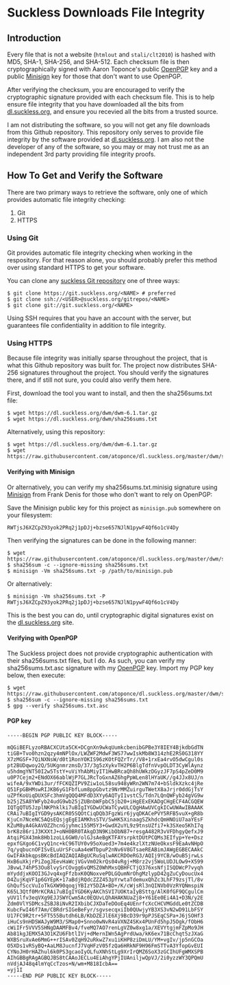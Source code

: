 # Suckless Downloads File Integrity
## Introduction
Every file that is not a website (`htmlout` and `stali/clt2010`) is hashed with
MD5, SHA-1, SHA-256, and SHA-512. Each checksum file is then cryptographically
signed with Aaron Toponce's public [OpenPGP](https://openpgp.org) key and a public
[Minisign](https://github.com/jedisct1/minisign) key for those that don't want to use
OpenPGP.

After verifying the checksum, you are encouraged to verify the cryptographic
signature provided with each checksum file. This is to help ensure file
integrity that you have downloaded all the bits from
[dl.suckless.org](https://dl.suckless.org), and ensure you recevied all the
bits from a trusted source.

I am not distributing the software, so you will not get any file downloads from
this Github repository. This repository only serves to provide file integrity
by the software provided at [dl.suckless.org](https://dl.suckless.org). I am
also not the developer of any of the software, so you may or may not trust me
as an independent 3rd party providing file integrity proofs.

## How To Get and Verify the Software
There are two primary ways to retrieve the software, only one of which provides
automatic file integrity checking:

1. Git
2. HTTPS

### Using Git
Git provides automatic file integrity checking when working in the respository.
For that reason alone, you should probably prefer this method over using
standard HTTPS to get your software.

You can clone any [suckless Git repository](https://git.suckless.org/) one of
three ways:

    $ git clone https://git.suckless.org/<NAME> # preferred
    $ git clone ssh://<USER>@suckless.org/gitrepos/<NAME>
    $ git clone git://git.suckless.org/<NAME>

Using SSH requires that you have an account with the server, but guarantees
file confidentiality in addition to file integrity.

### Using HTTPS
Because file integrity was initially sparse throughout the project, that is
what this Github repository was built for. The project now distributes SHA-256
signatures throughout the project. You should verify the signatures there, and
if still not sure, you could also verify them here.

First, download the tool you want to install, and then the sha256sums.txt file:

    $ wget https://dl.suckless.org/dwm/dwm-6.1.tar.gz
    $ wget https://dl.suckless.org/dwm/sha256sums.txt

Alternatively, using this repository:

    $ wget https://dl.suckless.org/dwm/dwm-6.1.tar.gz
    $ wget https://raw.githubusercontent.com/atoponce/dl.suckless.org/master/dwm/sha256sums.txt

#### Verifying with Minisign
Or alternatively, you can verify my sha256sums.txt.minisig signature using
[Minisign](https://github.com/jedisct1/minisign) from Frank Denis for those who
don't want to rely on OpenPGP:

Save the Minisign public key for this project as `minisign.pub` somewhere on
your filesystem:

    RWTjsJ6XZCpZ93yok2PRq2j1pDJj+bzse657NJlN1pywF4Qf6o1cV4Dy

Then verifying the signatures can be done in the following manner:

    $ wget https://raw.githubusercontent.com/atoponce/dl.suckless.org/master/dwm/sha256sums.txt.minisig
    $ sha256sum -c --ignore-missing sha256sums.txt
    $ minisign -Vm sha256sums.txt -p /path/to/minisign.pub 

Or alternatively:

    $ minisign -Vm sha256sums.txt -P RWTjsJ6XZCpZ93yok2PRq2j1pDJj+bzse657NJlN1pywF4Qf6o1cV4Dy

This is the best you can do, until cryptographic digital signatures exist on
the [dl.suckless.org](https://dl.suckless.org) site.

#### Verifying with OpenPGP
The Suckless project does not provide cryptographic authentication with their
sha256sums.txt files, but I do. As such, you can verify my sha256sums.txt.asc
signature with my [OpenPGP](https://openpgp.org) key. Import my PGP key below, then execute:

    $ wget https://raw.githubusercontent.com/atoponce/dl.suckless.org/master/dwm/sha256sums.txt.asc
    $ sha256sum -c --ignore-missing sha256sums.txt
    $ gpg --verify sha256sums.txt.asc

#### PGP key
    -----BEGIN PGP PUBLIC KEY BLOCK-----

    mQGiBEFLyzoRBACXCUta5CK+DCgnXn9wkqUumkcbenibGPBe3Y8IEY4BjkdbGdTN
    tiGB+Tvo0hzn2qzy4mNPlOx/LWZWF2MdwF3WS77wwIskMb8W314zhE2RS0G318YY
    X7zMGSF+7QiNXNsW/d0t1RonYOKIS96zKOtFQZrTr//V8+1rxEa4rvO5dwCgul0s
    pt2BUDqwoy2Q/5UKgnmrzmsD/37/3g5zXykvTH2P6BlgTdfnVvpOLDT3CyWlAynz
    u5hdmgYNT50I2w5TstY+uViYhAbMiyIT1HwBRcaQh8hUWkzDGyzJF7pS4pZeD0M9
    u0P7Cejm2+ENdOX66ablWjP7GLJRcToGxnAZ6hgPpWLen8lHYaUK//g4JJx8UJ/n
    wifeA/9xYWDi3ur/fFCKQZIPV9Ziw1oL58su948yWRn2WN7m74+bSldkXzkc4jRe
    Q51FpGBHMswRIJKB6yG1FbfLum8ppGbvtz9NrMMZuirguTWetX8aJrjr0ddGjTsY
    uZPfKoUiqDUXSFc3hmVgQQQ4MFdD3XYy6AQTyI1vstCS/Tdn7LQnQWFyb24gVG9w
    b25jZSA8YWFyb24udG9wb25jZUBnbWFpbC5jb20+iHgEExEKADgCHgECF4ACGQEW
    IQTgQTU5JzplNKPhklki7uBIgIYGDwUCWaTCywULCQgHAwUVCgkICwUWAwIBAAAK
    CRAi7uBIgIYGD9ysAKCR05SQOtCiqDQb3FgzWir6jyqDKACePVY5RFB5vuX+gR8b
    KjuCn7NceNC5AQsEQsjgEgEIAMKhsSTV/SwHK5XinaagSZkhdcQmHNOiU7aaYEsF
    KZuM8yA4GkAVOZZhcnGjyhmc155M5Y3+GwdX2uYL9z9tnsUZfi7+k3SXeo5KhI7q
    brK8z86riJ3KXXtJ+oNH0BR0TAkgD3N9KibObN87+resgA482R3vVFDhgyQefxJ9
    AtqiPGX43mk8Hb1zoLL6GW0/olGJsAeBgKTFAYsrpktDUtPCQMs3EIfyp+Ye+Dsz
    epxfGXgo6C1vyQ1nc+kC96TUY0v95oXued3+7m4e4kzlXtzNUeOkxsF9EaAvNHpO
    7q/yqbucnOFISvELuUrSFcuAa4eWTbpuP2nNv6V8GTsaeREABimJAWgEGBECAAkC
    GwIFAkbkqpsBKcBdIAQZAQIABgUCRuSqlwAKCRDOeRG3/AQIj9YCB/wOuB5jrwLs
    HxB6uXkjrPiZogJEevHaWcjVGvVm02krQs04vRgj+M8rz2vj5WoLUDJLOw9+X599
    JBvwL74hP53Ou8lvySrCOvgg6vQMSZ0WhMxsQBHFCTjQ376xsNfjISQDWcP7vyqh
    mYyddjxKOOI3GJvq4xgFfzbxK0QNoxvePDLGQumNrOhgMzlypD42gZuCyDoucUx4
    D4ZujKqVF1p6GYEpK+17aBdjRQdcZZZ453pYrwtaTdemuxQhZc3LhF79zsjTl/8v
    GhQufSccVuIoTkGXW90qoqjYBIzY5DZA+BD+/K/cWjsRl3nQINVb0VzRYQNmspiN
    K65L3Qtf0MrKCRAi7uBIgIYGD6KyAKChSVI7UOKtaIyBSttg/AlK0fGF9QCgulCm
    yUV1lfv3eqVXg9EJJSWYCwm5Ac0EQUvLQhAHAKNUaZj8+Y61Ee0Ei4A1+D3N/y2E
    Zdm0VlYSDMcsZSBJ8iNvR2IXbibCJXDaTeDOoEq4UEnrfcXcCHCVMGddLe0tZCDB
    KubcFwI46f7Am/CBRdrSIGeBeFyr/sgvsecqxiIb0QUwjyYB3XS3vN2wD91LbFSY
    U17FC9R2tr+5FT555Butdh6LB/KbDZEJlE6Xj9BcD39r9pPJSEqCSPa+J6jSOHf3
    iHuCs9nHDSWAJyW9M3/SMap0+Snno0wNvR4aVXNZ4SKx4PUnFd5hpJ5Ogk/fObH6
    cWiIFr5VVV5SHNgDAAMFBv4/fveMQ7AO7renLgVZ0w8xg1a/XEVYtgjmFZpMo9JH
    Ab81kgJEMX5A3O1KZU6FbtlIVj+dMernIWn5AgPrdUwa/kK6ex71BcChqt5zJXaG
    WXBSruXvAe6MmG++rISAv0ZqH92uRkwZ7xu1iKHP8ziDmLU/YM+vgIv/jp5nGCOa
    O5XDs1vRSyBQ+AaLM8JucnfJ7VqHFzV05fzQa6HRkNF9H96FmSTTvA3YfopGvEUI
    CYNoJH0rHAZhul6k0PS3gcaoIyOLfuXNhStLg9XrIrQMZ6SoX3zGCIhUFgWMXSPB
    AIhGBBgRAgAGBQJBS8tCAAoJECLu4EiAhgYPjIUAniljwQpVJ/2i0yzzWY3QPQmU
    nVdjAJ48q4lmYqCcTzos+N/wm+M818IcbA==
    =yj1I
    -----END PGP PUBLIC KEY BLOCK-----

